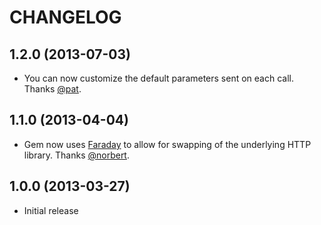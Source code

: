 # CHANGELOG

## 1.2.0 (2013-07-03)

* You can now customize the default parameters sent on each call. Thanks [@pat](https://github.com/pat).

## 1.1.0 (2013-04-04)

* Gem now uses [Faraday](https://github.com/lostisland/faraday) to allow for swapping of the underlying HTTP library. Thanks [@norbert](https://github.com/norbert).

## 1.0.0 (2013-03-27)

* Initial release